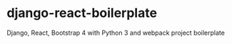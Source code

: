 # django-react-boilerplate
Django, React, Bootstrap 4 with Python 3 and webpack project boilerplate
